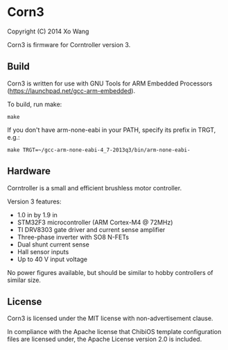 Corn3
=====
Copyright (C) 2014 Xo Wang

Corn3 is firmware for Corntroller version 3.

Build
-----
Corn3 is written for use with GNU Tools for ARM Embedded Processors
(https://launchpad.net/gcc-arm-embedded).

To build, run make:

```
make
```

If you don't have arm-none-eabi in your PATH, specify its prefix in TRGT, e.g.:

```
make TRGT=~/gcc-arm-none-eabi-4_7-2013q3/bin/arm-none-eabi-
```

Hardware
--------
Corntroller is a small and efficient brushless motor controller.

Version 3 features:

  - 1.0 in by 1.9 in
  - STM32F3 microcontroller (ARM Cortex-M4 @ 72MHz)
  - TI DRV8303 gate driver and current sense amplifier
  - Three-phase inverter with SO8 N-FETs
  - Dual shunt current sense
  - Hall sensor inputs
  - Up to 40 V input voltage

No power figures available, but should be similar to hobby controllers of
similar size.

License
-------
Corn3 is licensed under the MIT license with non-advertisement clause.

In compliance with the Apache license that ChibiOS template configuration files
are licensed under, the Apache License version 2.0 is included.

